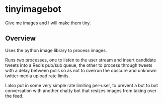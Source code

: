 tinyimagebot
============

Give me images and I will make them tiny.


## Overview

Uses the python image library to process images. 

Runs two processes, one to listen to the user stream and insert candidate tweets into a Redis pub/sub queue, the other to process through tweets with a delay between polls so as not to overrun the obscure and unknown twitter media upload rate limits. 

I also put in some very simple rate limiting per-user, to prevent a bot to bot conversation with another chatty bot that resizes images from taking over the feed.
